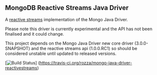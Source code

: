 ## MongoDB Reactive Streams Java Driver ##

A [reactive streams](http://www.reactive-streams.org/) implementation of the Mongo Java Driver.

Please note this driver is currently experimental and the API has not been finalised and it could change.

This project depends on the Mongo Java Driver new core driver (3.0.0-SNAPSHOT) and the reactive streams api (1.0.0.RC1)
so should be considered unstable until updated to released versions.

[![Build Status](https://travis-ci.org/rozza/mongo-java-driver-reactivestreams.svg?branch=master)]
(https://travis-ci.org/rozza/mongo-java-driver-reactivestreams)